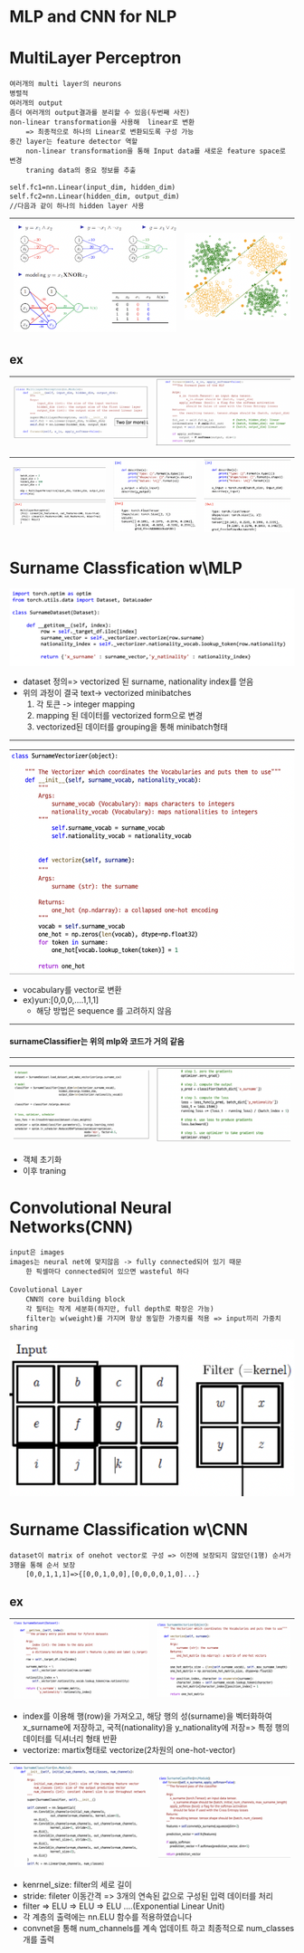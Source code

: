 # MLP and CNN for NLP

# MultiLayer Perceptron
    여러개의 multi layer의 neurons
    병렬적
    여러개의 output
    좀더 여러개의 output결과를 분리할 수 있음(두번째 사진)
    non-linear transformation을 사용해  linear로 변환
        => 최종적으로 하나의 Linear로 변환되도록 구성 가능
    중간 layer는 feature detector 역할
        non-linear transformation을 통해 Input data를 새로운 feature space로 변경
        traning data의 중요 정보를 추출
~~~
self.fc1=nn.Linear(input_dim, hidden_dim)
self.fc2=nn.Linear(hidden_dim, output_dim)
//다음과 같이 하나의 hidden layer 사용
~~~

| ![](./img/35.png) | ![](./img/36.png) |
| ----------------- | ----------------- |

## ex
| ![](./img/37.png)| ![](./img/38.png) | 
| ----------------- | ----------------- | 

|![](./img/39.png) |![](./img/40.png) |![](./img/41.png) |
|----------------- |----------------- |----------------- |

# Surname Classfication w\MLP

![](./img/42.png)
- dataset 정의=> vectorized 된 surname, nationality index를 얻음
- 위의 과정이 결국 text-> vectorized minibatches
    1. 각 토큰 -> integer mapping
    2. mapping 된 데이터를 vectorized form으로 변경
    3. vectorized된 데이터를 grouping을 통해 minibatch형태

<hr>

![](./img/43.png)
- vocabulary를 vector로 변환
- ex)yun:[0,0,0,....1,1,1]
    - 해당 방법은 sequence 를 고려하지 않음

<hr>

#### surnameClassifier는 위의 mlp와 코드가 거의 같음

<hr>

| ![](./img/44.png)| ![](./img/45.png) | 
| ----------------- | ----------------- | 
- 객체 초기화
- 이후 traning


# Convolutional Neural Networks(CNN)
    input은 images
    images는 neural net에 맞지않음 -> fully connected되어 있기 때문
        한 픽셀마다 connected되어 있으면 wasteful 하다
    
    Covolutional Layer
        CNN의 core building block
        각 필터는 작게 세분화(하지만, full depth로 확장은 가능)
        filter는 w(weight)를 가지며 항상 동일한 가중치를 적용 => input끼리 가중치 sharing
![](./img/46.png)

# Surname Classification w\CNN
    dataset이 matrix of onehot vector로 구성 => 이전에 보장되지 않았던(1행) 순서가 3행을 통해 순서 보장
        [0,0,1,1,1]=>{[0,0,1,0,0],[0,0,0,0,1,0]...}
## ex
| ![](./img/47.png)| ![](./img/48.png) | 
| ----------------- | ----------------- | 

-  index를 이용해 행(row)을 가져오고, 해당 행의 성(surname)을 벡터화하여 x_surname에 저장하고, 국적(nationality)을 y_nationality에 저장=> 특정 행의 데이터를 딕셔너리 형태 반환
- vectorize: martix형태로 vectorize(2차원의 one-hot-vector)

|![](./img/49.png) |![](./img/50.png) |
|----------------- |----------------- |

- kenrnel_size: filter의 세로 길이
- stride: fileter 이동간격 => 3개의 연속된 값으로 구성된 입력 데이터를 처리
- filter => ELU => ELU => ELU ....(Exponential Linear Unit)
- 각 계층의 출력에는 nn.ELU 함수를 적용하였습니다
- convnet을 통해 num_channels를 계속 업데이트 하고 최종적으로  num_classes개를 출력 
